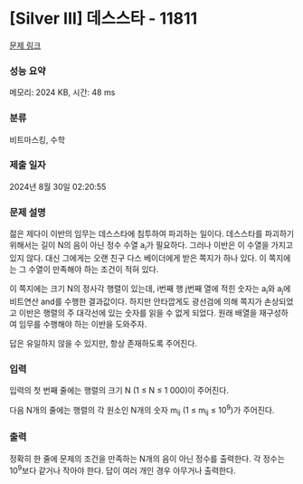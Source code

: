 # [Silver III] 데스스타 - 11811 

[문제 링크](https://www.acmicpc.net/problem/11811) 

### 성능 요약

메모리: 2024 KB, 시간: 48 ms

### 분류

비트마스킹, 수학

### 제출 일자

2024년 8월 30일 02:20:55

### 문제 설명

<p>젊은 제다이 이반의 임무는 데스스타에 침투하여 파괴하는 일이다. 데스스타를 파괴하기 위해서는 길이 N의 음이 아닌 정수 수열 a<sub>i</sub>가 필요하다. 그러나 이반은 이 수열을 가지고 있지 않다. 대신 그에게는 오랜 친구 다스 베이더에게 받은 쪽지가 하나 있다. 이 쪽지에는 그 수열이 만족해야 하는 조건이 적혀 있다.</p>

<p>이 쪽지에는 크기 N의 정사각 행렬이 있는데, i번째 행 j번째 열에 적힌 숫자는 a<sub>i</sub>와 a<sub>j</sub>에 비트연산 and를 수행한 결과값이다. 하지만 안타깝게도 광선검에 의해 쪽지가 손상되었고 이반은 행렬의 주 대각선에 있는 숫자를 읽을 수 없게 되었다. 원래 배열을 재구성하여 임무를 수행해야 하는 이반을 도와주자.</p>

<p>답은 유일하지 않을 수 있지만, 항상 존재하도록 주어진다.</p>

### 입력 

 <p>입력의 첫 번째 줄에는 행렬의 크기 N (1 ≤ N ≤ 1 000)이 주어진다.</p>

<p>다음 N개의 줄에는 행렬의 각 원소인 N개의 숫자 m<sub>ij</sub> (1 ≤ m<sub>ij</sub> ≤ 10<sup>9</sup>)가 주어진다.</p>

### 출력 

 <p>정확히 한 줄에 문제의 조건을 만족하는 N개의 음이 아닌 정수를 출력한다. 각 정수는 10<sup>9</sup>보다 같거나 작아야 한다. 답이 여러 개인 경우 아무거나 출력한다.</p>


